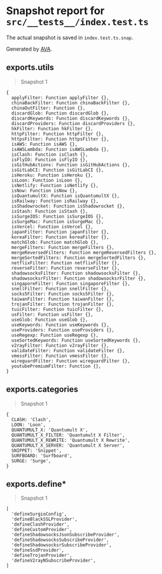 # Snapshot report for `src/__tests__/index.test.ts`

The actual snapshot is saved in `index.test.ts.snap`.

Generated by [AVA](https://avajs.dev).

## exports.utils

> Snapshot 1

    {
      applyFilter: Function applyFilter {},
      chinaBackFilter: Function chinaBackFilter {},
      chinaOutFilter: Function {},
      discardGlob: Function discardGlob {},
      discardKeywords: Function discardKeywords {},
      discardProviders: Function discardProviders {},
      hkFilter: Function hkFilter {},
      httpFilter: Function httpFilter {},
      httpsFilter: Function httpsFilter {},
      isAWS: Function isAWS {},
      isAWSLambda: Function isAWSLambda {},
      isClash: Function isClash {},
      isFlyIO: Function isFlyIO {},
      isGitHubActions: Function isGitHubActions {},
      isGitLabCI: Function isGitLabCI {},
      isHeroku: Function isHeroku {},
      isLoon: Function isLoon {},
      isNetlify: Function isNetlify {},
      isNow: Function isNow {},
      isQuantumultX: Function isQuantumultX {},
      isRailway: Function isRailway {},
      isShadowrocket: Function isShadowrocket {},
      isStash: Function isStash {},
      isSurgeIOS: Function isSurgeIOS {},
      isSurgeMac: Function isSurgeMac {},
      isVercel: Function isVercel {},
      japanFilter: Function japanFilter {},
      koreaFilter: Function koreaFilter {},
      matchGlob: Function matchGlob {},
      mergeFilters: Function mergeFilters {},
      mergeReversedFilters: Function mergeReversedFilters {},
      mergeSortedFilters: Function mergeSortedFilters {},
      netflixFilter: Function netflixFilter {},
      reverseFilter: Function reverseFilter {},
      shadowsocksFilter: Function shadowsocksFilter {},
      shadowsocksrFilter: Function shadowsocksrFilter {},
      singaporeFilter: Function singaporeFilter {},
      snellFilter: Function snellFilter {},
      socks5Filter: Function socks5Filter {},
      taiwanFilter: Function taiwanFilter {},
      trojanFilter: Function trojanFilter {},
      tuicFilter: Function tuicFilter {},
      usFilter: Function usFilter {},
      useGlob: Function useGlob {},
      useKeywords: Function useKeywords {},
      useProviders: Function useProviders {},
      useRegexp: Function useRegexp {},
      useSortedKeywords: Function useSortedKeywords {},
      v2rayFilter: Function v2rayFilter {},
      validateFilter: Function validateFilter {},
      vmessFilter: Function vmessFilter {},
      wireguardFilter: Function wireguardFilter {},
      youtubePremiumFilter: Function {},
    }

## exports.categories

> Snapshot 1

    {
      CLASH: 'Clash',
      LOON: 'Loon',
      QUANTUMULT_X: 'Quantumult X',
      QUANTUMULT_X_FILTER: 'Quantumult X Filter',
      QUANTUMULT_X_REWRITE: 'Quantumult X Rewrite',
      QUANTUMULT_X_SERVER: 'Quantumult X Server',
      SNIPPET: 'Snippet',
      SURFBOARD: 'Surfboard',
      SURGE: 'Surge',
    }

## exports.define*

> Snapshot 1

    [
      'defineSurgioConfig',
      'defineBlackSSLProvider',
      'defineClashProvider',
      'defineCustomProvider',
      'defineShadowsocksJsonSubscribeProvider',
      'defineShadowsocksSubscribeProvider',
      'defineShadowsocksrSubscribeProvider',
      'defineSsdProvider',
      'defineTrojanProvider',
      'defineV2rayNSubscribeProvider',
    ]
